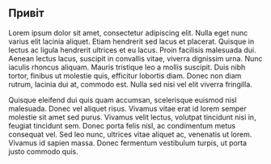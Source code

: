 ## Привіт
Lorem ipsum dolor sit amet, consectetur adipiscing elit. Nulla eget nunc varius elit lacinia aliquet. Etiam hendrerit sed lacus et placerat. Quisque in lectus ac ligula hendrerit ultrices et eu lacus. Proin facilisis malesuada dui. Aenean lectus lacus, suscipit in convallis vitae, viverra dignissim urna. Nunc iaculis rhoncus aliquam. Mauris tristique leo a mollis suscipit. Duis nibh tortor, finibus ut molestie quis, efficitur lobortis diam. Donec non diam rutrum, lacinia dui at, commodo est. Nulla sed nisi vel elit viverra fringilla.

Quisque eleifend dui quis quam accumsan, scelerisque euismod nisl malesuada. Donec vel aliquet risus. Vivamus vitae erat id lorem semper molestie sit amet sed purus. Vivamus velit lectus, volutpat tincidunt nisi in, feugiat tincidunt sem. Donec porta felis nisl, ac condimentum metus consequat vel. Sed leo nunc, ultrices vitae aliquet ac, venenatis ut lorem. Vivamus id sapien massa. Donec fermentum vestibulum turpis, ut porta justo commodo quis.
